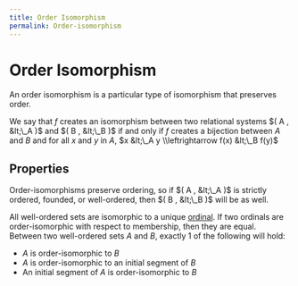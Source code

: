 ```yaml
---
title: Order Isomorphism
permalink: Order-isomorphism
---
```

# Order Isomorphism











  
An order isomorphism is a particular type of isomorphism that preserves
order.

We say that $f$ creates an isomorphism between two relational systems $(
A , &lt;\_A )$ and $( B , &lt;\_B )$ if and only if $f$ creates a
bijection between $A$ and $B$ and for all $x$ and $y$ in $A$, $x &lt;\_A
y \\leftrightarrow f(x) &lt;\_B f(y)$

## Properties

Order-isomorphisms preserve ordering, so if $( A , &lt;\_A )$ is
strictly ordered, founded, or well-ordered, then $( B , &lt;\_B )$ will
be as well.

All well-ordered sets are isomorphic to a unique
[ordinal](Ordinal "Ordinal").
If two ordinals are order-isomorphic with respect to membership, then
they are equal. Between two well-ordered sets $A$ and $B$, exactly 1 of
the following will hold:

-   $A$ is order-isomorphic to $B$
-   $A$ is order-isomorphic to an initial segment of $B$
-   An initial segment of $A$ is order-isomorphic to $B$


